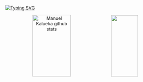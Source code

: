 

[![Typing SVG](https://readme-typing-svg.herokuapp.com/?color=259df5&size=35&center=true&vCenter=true&width=1000&lines=Never+stop+learning+☔)](https://git.io/typing-svg)

<div align="center">
    <img width="49%" height="195px" src="https://github-readme-stats.vercel.app/api?username=mkaldev08&show_icons=true&count_private=true&hide_border=true&title_color=259df5&icon_color=259df5&text_color=259df5&bg_color=0d1117" alt="Manuel Kalueka github stats" />
    <img width="41%" height="194px" src="https://github-readme-stats.vercel.app/api/top-langs/?username=mkaldev08&layout=compact&hide_border=true&title_color=259df5&text_color=259df5&bg_color=0d1117" />
</div>

